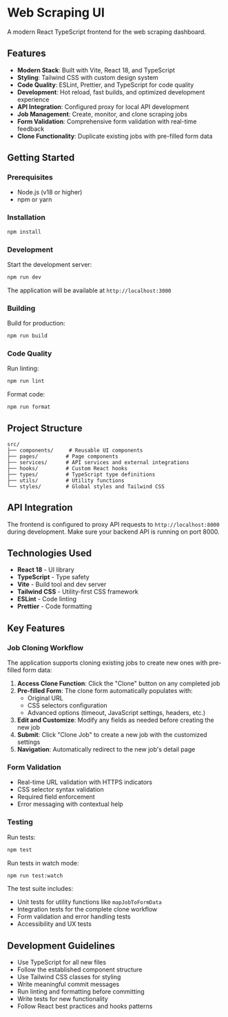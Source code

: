 # Web Scraping UI

A modern React TypeScript frontend for the web scraping dashboard.

## Features

- **Modern Stack**: Built with Vite, React 18, and TypeScript
- **Styling**: Tailwind CSS with custom design system
- **Code Quality**: ESLint, Prettier, and TypeScript for code quality
- **Development**: Hot reload, fast builds, and optimized development experience
- **API Integration**: Configured proxy for local API development
- **Job Management**: Create, monitor, and clone scraping jobs
- **Form Validation**: Comprehensive form validation with real-time feedback
- **Clone Functionality**: Duplicate existing jobs with pre-filled form data

## Getting Started

### Prerequisites

- Node.js (v18 or higher)
- npm or yarn

### Installation

```bash
npm install
```

### Development

Start the development server:

```bash
npm run dev
```

The application will be available at `http://localhost:3000`

### Building

Build for production:

```bash
npm run build
```

### Code Quality

Run linting:

```bash
npm run lint
```

Format code:

```bash
npm run format
```

## Project Structure

```
src/
├── components/     # Reusable UI components
├── pages/         # Page components
├── services/      # API services and external integrations
├── hooks/         # Custom React hooks
├── types/         # TypeScript type definitions
├── utils/         # Utility functions
└── styles/        # Global styles and Tailwind CSS
```

## API Integration

The frontend is configured to proxy API requests to `http://localhost:8000` during development. Make sure your backend API is running on port 8000.

## Technologies Used

- **React 18** - UI library
- **TypeScript** - Type safety
- **Vite** - Build tool and dev server
- **Tailwind CSS** - Utility-first CSS framework
- **ESLint** - Code linting
- **Prettier** - Code formatting

## Key Features

### Job Cloning Workflow

The application supports cloning existing jobs to create new ones with pre-filled form data:

1. **Access Clone Function**: Click the "Clone" button on any completed job
2. **Pre-filled Form**: The clone form automatically populates with:
   - Original URL
   - CSS selectors configuration
   - Advanced options (timeout, JavaScript settings, headers, etc.)
3. **Edit and Customize**: Modify any fields as needed before creating the new job
4. **Submit**: Click "Clone Job" to create a new job with the customized settings
5. **Navigation**: Automatically redirect to the new job's detail page

### Form Validation

- Real-time URL validation with HTTPS indicators
- CSS selector syntax validation
- Required field enforcement
- Error messaging with contextual help

### Testing

Run tests:

```bash
npm test
```

Run tests in watch mode:

```bash
npm run test:watch
```

The test suite includes:
- Unit tests for utility functions like `mapJobToFormData`
- Integration tests for the complete clone workflow
- Form validation and error handling tests
- Accessibility and UX tests

## Development Guidelines

- Use TypeScript for all new files
- Follow the established component structure
- Use Tailwind CSS classes for styling
- Write meaningful commit messages
- Run linting and formatting before committing
- Write tests for new functionality
- Follow React best practices and hooks patterns
